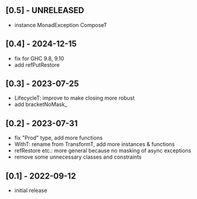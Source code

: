## [0.5] - UNRELEASED

- instance MonadException ComposeT

## [0.4] - 2024-12-15

- fix for GHC 9.8, 9.10
- add refPutRestore

## [0.3] - 2023-07-25

- LifecycleT: improve to make closing more robust
- add bracketNoMask_

## [0.2] - 2023-07-31

- fix "Prod" type, add more functions
- WithT: rename from TransformT, add more instances & functions
- refRestore etc.: more general because no masking of async exceptions
- remove some unnecessary classes and constraints

## [0.1] - 2022-09-12

- initial release
